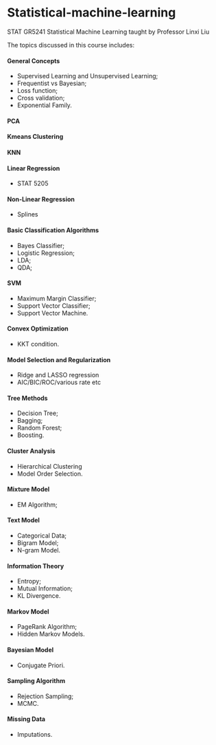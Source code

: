 # Statistical-machine-learning
STAT GR5241 Statistical Machine Learning taught by Professor Linxi Liu

The topics discussed in this course includes:

#### General Concepts
* Supervised Learning and Unsupervised Learning;
* Frequentist vs Bayesian;
* Loss function;
* Cross validation;
* Exponential Family.


#### PCA

#### Kmeans Clustering

#### KNN

#### Linear Regression
* STAT 5205

#### Non-Linear Regression
* Splines

#### Basic Classification Algorithms
* Bayes Classifier;
* Logistic Regression;
* LDA;
* QDA;

#### SVM
* Maximum Margin Classifier;
* Support Vector Classifier;
* Support Vector Machine.

#### Convex Optimization
* KKT condition.

#### Model Selection and Regularization
* Ridge and LASSO regression
* AIC/BIC/ROC/various rate etc

#### Tree Methods
* Decision Tree;
* Bagging;
* Random Forest;
* Boosting.

#### Cluster Analysis
* Hierarchical Clustering
* Model Order Selection.

#### Mixture Model
* EM Algorithm;

#### Text Model
* Categorical Data;
* Bigram Model;
* N-gram Model.

#### Information Theory
* Entropy;
* Mutual Information;
* KL Divergence.

#### Markov Model
* PageRank Algorithm;
* Hidden Markov Models.

#### Bayesian Model
* Conjugate Priori.

#### Sampling Algorithm
* Rejection Sampling;
* MCMC.

#### Missing Data
* Imputations.


